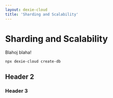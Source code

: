 ```yaml
---
layout: dexie-cloud
title: 'Sharding and Scalability'
---
```


# Sharding and Scalability

Blahoj blaha!

```
npx dexie-cloud create-db
```


## Header 2
### Header 3
